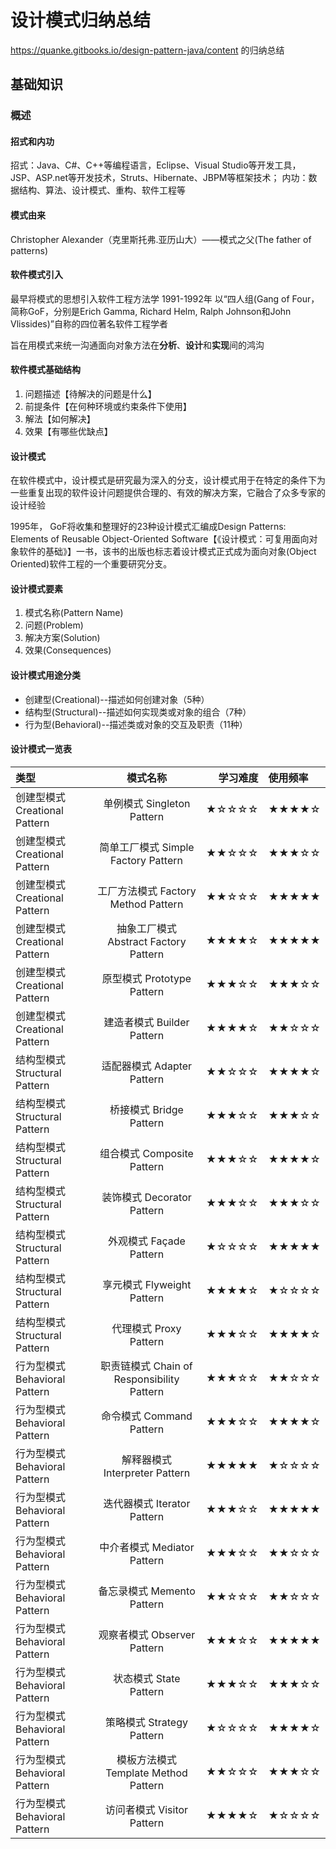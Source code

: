 # 设计模式归纳总结

https://quanke.gitbooks.io/design-pattern-java/content 的归纳总结

## 基础知识

### 概述

#### 招式和内功

招式：Java、C#、C++等编程语言，Eclipse、Visual
Studio等开发工具，JSP、ASP.net等开发技术，Struts、Hibernate、JBPM等框架技术；
内功：数据结构、算法、设计模式、重构、软件工程等

#### 模式由来

Christopher Alexander（克里斯托弗.亚历山大）——模式之父(The father of
patterns)

#### 软件模式引入

最早将模式的思想引入软件工程方法学 1991-1992年 以“四人组(Gang of
Four，简称GoF，分别是Erich Gamma, Richard Helm, Ralph Johnson和John
Vlissides)”自称的四位著名软件工程学者

旨在用模式来统一沟通面向对象方法在**分析**、**设计**和**实现**间的鸿沟

#### 软件模式基础结构

1. 问题描述【待解决的问题是什么】
2. 前提条件【在何种环境或约束条件下使用】
3. 解法【如何解决】
4. 效果【有哪些优缺点】

#### 设计模式

在软件模式中，设计模式是研究最为深入的分支，设计模式用于在特定的条件下为一些重复出现的软件设计问题提供合理的、有效的解决方案，它融合了众多专家的设计经验

1995年， GoF将收集和整理好的23种设计模式汇编成Design Patterns: Elements of
Reusable Object-Oriented
Software【《设计模式：可复用面向对象软件的基础》】一书，该书的出版也标志着设计模式正式成为面向对象(Object
Oriented)软件工程的一个重要研究分支。

#### 设计模式要素

1. 模式名称(Pattern Name)
2. 问题(Problem)
3. 解决方案(Solution)
4. 效果(Consequences)

#### 设计模式用途分类

- 创建型(Creational)--描述如何创建对象（5种）
- 结构型(Structural)--描述如何实现类或对象的组合（7种）
- 行为型(Behavioral)--描述类或对象的交互及职责（11种）

#### 设计模式一览表


| 类型                         |                   模式名称                    | 学习难度 | 使用频率 |
|:----------------------------|:-------------------------------------------:|-------:|:--------|
| 创建型模式 Creational Pattern |          单例模式 Singleton Pattern           |  ★☆☆☆☆ | ★★★★☆   |
| 创建型模式 Creational Pattern |     简单工厂模式 Simple   Factory Pattern     |  ★★☆☆☆ | ★★★☆☆   |
| 创建型模式 Creational Pattern |      工厂方法模式 Factory Method Pattern      |  ★★☆☆☆ | ★★★★★   |
| 创建型模式 Creational Pattern |   抽象工厂模式 Abstract  Factory   Pattern    |  ★★★★☆ | ★★★★★   |
| 创建型模式 Creational Pattern |          原型模式 Prototype Pattern           |  ★★★☆☆ | ★★★☆☆   |
| 创建型模式 Creational Pattern |          建造者模式 Builder Pattern           |  ★★★★☆ | ★★☆☆☆   |
| 结构型模式 Structural Pattern |          适配器模式 Adapter Pattern           |  ★★☆☆☆ | ★★★★☆   |
| 结构型模式 Structural Pattern |           桥接模式 Bridge  Pattern            |  ★★★☆☆ | ★★★☆☆   |
| 结构型模式 Structural Pattern |          组合模式 Composite  Pattern          |  ★★★☆☆ | ★★★★☆   |
| 结构型模式 Structural Pattern |          装饰模式 Decorator  Pattern          |  ★★★☆☆ | ★★★☆☆   |
| 结构型模式 Structural Pattern |           外观模式 Façade  Pattern            |  ★☆☆☆☆ | ★★★★★   |
| 结构型模式 Structural Pattern |          享元模式 Flyweight  Pattern          |  ★★★★☆ | ★☆☆☆☆   |
| 结构型模式 Structural Pattern |            代理模式 Proxy  Pattern            |  ★★★☆☆ | ★★★★☆   |
| 行为型模式 Behavioral Pattern | 职责链模式 Chain  of Responsibility   Pattern |  ★★★☆☆ | ★★☆☆☆   |
| 行为型模式 Behavioral Pattern |           命令模式 Command  Pattern           |  ★★★☆☆ | ★★★★☆   |
| 行为型模式 Behavioral Pattern |        解释器模式 Interpreter  Pattern        |  ★★★★★ | ★☆☆☆☆   |
| 行为型模式 Behavioral Pattern |         迭代器模式 Iterator  Pattern          |  ★★★☆☆ | ★★★★★   |
| 行为型模式 Behavioral Pattern |         中介者模式 Mediator  Pattern          |  ★★★☆☆ | ★★☆☆☆   |
| 行为型模式 Behavioral Pattern |          备忘录模式 Memento  Pattern          |  ★★☆☆☆ | ★★☆☆☆   |
| 行为型模式 Behavioral Pattern |         观察者模式 Observer  Pattern          |  ★★★☆☆ | ★★★★★   |
| 行为型模式 Behavioral Pattern |            状态模式 State  Pattern            |  ★★★☆☆ | ★★★☆☆   |
| 行为型模式 Behavioral Pattern |          策略模式 Strategy  Pattern           |  ★☆☆☆☆ | ★★★★☆   |
| 行为型模式 Behavioral Pattern |     模板方法模式 Template  Method Pattern     |  ★★☆☆☆ | ★★★☆☆   |
| 行为型模式 Behavioral Pattern |          访问者模式 Visitor  Pattern          |  ★★★★☆ | ★☆☆☆☆   |


